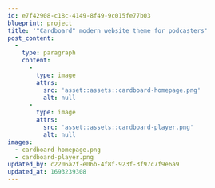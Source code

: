 ```yaml
---
id: e7f42908-c18c-4149-8f49-9c015fe77b03
blueprint: project
title: '"Cardboard" modern website theme for podcasters'
post_content:
  -
    type: paragraph
    content:
      -
        type: image
        attrs:
          src: 'asset::assets::cardboard-homepage.png'
          alt: null
      -
        type: image
        attrs:
          src: 'asset::assets::cardboard-player.png'
          alt: null
images:
  - cardboard-homepage.png
  - cardboard-player.png
updated_by: c2206a2f-e06b-4f8f-923f-3f97c7f9e6a9
updated_at: 1693239308
---
```

